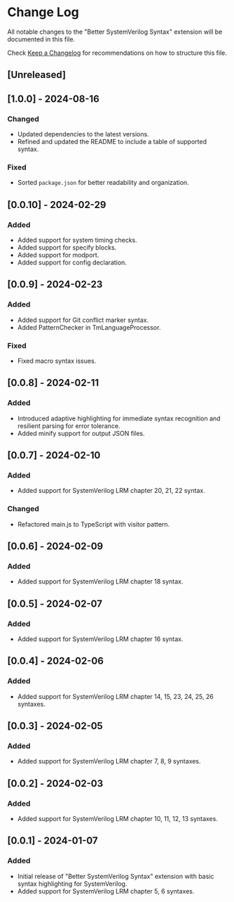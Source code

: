 # Change Log

All notable changes to the "Better SystemVerilog Syntax" extension will be documented in this file.

Check [Keep a Changelog](http://keepachangelog.com/) for recommendations on how to structure this file.

## [Unreleased]

## [1.0.0] - 2024-08-16

### Changed

- Updated dependencies to the latest versions.
- Refined and updated the README to include a table of supported syntax.

### Fixed

- Sorted `package.json` for better readability and organization.

## [0.0.10] - 2024-02-29

### Added

- Added support for system timing checks.
- Added support for specify blocks.
- Added support for modport.
- Added support for config declaration.

## [0.0.9] - 2024-02-23

### Added

- Added support for Git conflict marker syntax.
- Added PatternChecker in TmLanguageProcessor.

### Fixed

- Fixed macro syntax issues.

## [0.0.8] - 2024-02-11

### Added

- Introduced adaptive highlighting for immediate syntax recognition and resilient parsing for error tolerance.
- Added minify support for output JSON files.

## [0.0.7] - 2024-02-10

### Added

- Added support for SystemVerilog LRM chapter 20, 21, 22 syntax.

### Changed

- Refactored main.js to TypeScript with visitor pattern.

## [0.0.6] - 2024-02-09

### Added

- Added support for SystemVerilog LRM chapter 18 syntax.

## [0.0.5] - 2024-02-07

### Added

- Added support for SystemVerilog LRM chapter 16 syntax.

## [0.0.4] - 2024-02-06

### Added

- Added support for SystemVerilog LRM chapter 14, 15, 23, 24, 25, 26 syntaxes.

## [0.0.3] - 2024-02-05

### Added

- Added support for SystemVerilog LRM chapter 7, 8, 9 syntaxes.

## [0.0.2] - 2024-02-03

### Added

- Added support for SystemVerilog LRM chapter 10, 11, 12, 13 syntaxes.

## [0.0.1] - 2024-01-07

### Added

- Initial release of "Better SystemVerilog Syntax" extension with basic syntax highlighting for SystemVerilog.
- Added support for SystemVerilog LRM chapter 5, 6 syntaxes.
